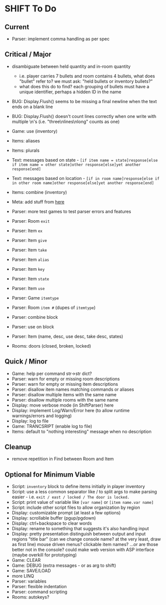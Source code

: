 # SHIFT To Do

## Current

- Parser: implement comma handling as per spec

## Critical / Major

- disambiguate between held quantity and in-room quantity
    - i.e. player carries 7 bullets and room contains 4 bullets, what does "bullet" refer to? we must ask: "held bullets or inventory bullets?"
    - what does this do to find? each grouping of bullets must have a unique identifier, perhaps a hidden ID in the name
- BUG: Display.Flush() seems to be missing a final newline when the text ends on a blank line
- BUG: Display.Flush() doesn't count lines correctly when one write with multiple \n's (i.e. "three\nlines\nlong" counts as one)
- Game: use (inventory)
- Items: aliases
- Items: plurals
- Text: messages based on state
        - `[if item name = state]response[else if item name = other state]other response[else]yet another response[end]`
- Text: messages based on location
        - `[if in room name]response[else if in other room name]other response[else]yet another response[end]`
- Items: combine (inventory)
- Meta: add stuff from [here](https://github.com/RetroIndieJosh/shift/community)
- Parser: more test games to test parser errors and features
- Parser: Room `exit`
- Parser: Item `ex`
- Parser: Item `give`
- Parser: Item `take`
- Parser: Item `alias`
- Parser: Item `key`
- Parser: Item `state`
- Parser: Item `use`
- Parser: Game `itemtype`
- Parser: Room `item #` (dupes of `itemtype`)
- Parser: combine block
- Parser: use on block

- Parser: Item (name, desc, use desc, take desc, states)
- Rooms: doors (closed, broken, locked)

## Quick / Minor

- Game: help per command
    str->str dict?
- Parser: warn for empty or missing room descriptions
- Parser: warn for empty or missing item descriptions
- Parser: disallow item names matching commands or aliases
- Parser: disallow multiple items with the same name
- Parser: disallow multiple rooms with the same name
- Display: move verbose mode (in ShiftParser) here
- Display: implement Log/Warn/Error here (to allow runtime warnings/errors and logging)
- Display: log to file
- Game: TRANCSRIPT (enable log to file)
- Items: default to "nothing interesting" message when no description

## Cleanup

- remove repetition in Find between Room and Item

## Optional for Minimum Viable

- Script: `inventory` block to define items initially in player inventory
- Script: use a less common separator like / to split args to make parsing easier
        - i.e. `exit / east / locked / The door is locked.`
- Script: print value of variable like `[var name]` or `[item name.var name]`
- Script: include other script files to allow organization by region
- Display: customizable prompt (at least a few options)
- Display: scrollable buffer (pgup/pgdown)
- Display: ctrl+backspace to clear words
- Display: rename to something that suggests it's also handling input
- Display: pretty presentation
        distinguish between output and input regions
        "title bar" (can we change console name? at the very least, draw as first line)
        mouse driven menus?
        clickable item names?
        ...or are those better not in the console?
        could make web version with ASP interface (maybe overkill for prototyping)
- Game: CLEAR
- Game: DEBUG (extra messages - or as arg to shift)
- Game: SAVE/LOAD
- more LINQ
- Parser: variables
- Parser: flexible indentation
- Parser: command scripting
- Rooms: autokeys?
